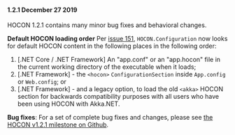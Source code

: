 #### 1.2.1 December 27 2019 ####
HOCON 1.2.1 contains many minor bug fixes and behavioral changes.

**Default HOCON loading order**
Per [issue 151](https://github.com/akkadotnet/HOCON/issues/151), `HOCON.Configuration` now looks for default HOCON content in the following places in the following order:

1. [.NET Core / .NET Framework] An "app.conf" or an "app.hocon" file in the current working directory of the executable when it loads;
2. [.NET Framework] - the `<hocon>` `ConfigurationSection` inside `App.config` or `Web.config`; or
3. [.NET Framework] - and a legacy option, to load the old `<akka>` HOCON section for backwards compatibility purposes with all users who have been using HOCON with Akka.NET.

**Bug fixes**:
For a set of complete bug fixes and changes, please see [the HOCON v1.2.1 milestone on Github](https://github.com/akkadotnet/HOCON/milestone/2).